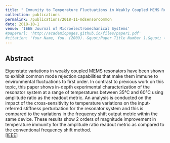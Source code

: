 ```yaml
---
title: " Immunity to Temperature Fluctuations in Weakly Coupled MEMS Resonators "
collection: publications
permalink: /publications/2018-11-mdsensorcommon
date: 2018-10-1
venue: 'IEEE Journal of Microelectromechanical Systems'
#paperurl: 'http://academicpages.github.io/files/paper1.pdf'
#citation: 'Your Name, You. (2009). &quot;Paper Title Number 1.&quot; <i>Journal 1</i>. 1(1).'
---
```


## Abstract
Eigenstate variations in weakly coupled MEMS resonators have been shown to exhibit common mode rejection capabilities that make them immune to environmental fluctuations to first order. In contrast to previous work on this topic, this paper shows in-depth experimental characterization of the resonator system at a range of temperatures between 35°C and 60°C using amplitude ratio as the readout metric. An analysis is conducted on the impact of the cross-sensitivity to temperature variations on the input-referred stiffness perturbation for the resonator system and this is compared to the variations in the frequency shift output metric within the same device. These results show 2 orders of magnitude improvement in temperature immunity for the amplitude ratio readout metric as compared to the conventional frequency shift method. <br />
[[IEEE]](https://ieeexplore.ieee.org/abstract/document/8589869)
